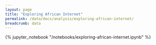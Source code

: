 ```yaml
---
layout: page
title: "Exploring African Internet"
permalink: /data/docs/analysis/exploring-african-internet/
breadcrumb: data
---
```


{% jupyter_notebook "/notebooks/exploring-african-internet.ipynb" %}
